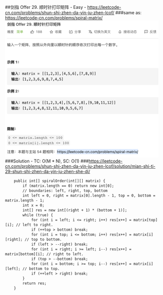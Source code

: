 ##剑指 Offer 29. 顺时针打印矩阵 - Easy - https://leetcode-cn.com/problems/shun-shi-zhen-da-yin-ju-zhen-lcof/
###same as: https://leetcode-cn.com/problems/spiral-matrix/
![offer 29](../Tree/imgs/offer%2029.png)
###Solution - TC: O(M * N), SC: O(1)
###https://leetcode-cn.com/problems/shun-shi-zhen-da-yin-ju-zhen-lcof/solution/mian-shi-ti-29-shun-shi-zhen-da-yin-ju-zhen-she-di/
```
    public int[] spiralOrder(int[][] matrix) {
        if (matrix.length == 0) return new int[0];
        // boundaries: left, right, top, bottom
        int left = 0, right = matrix[0].length - 1, top = 0, bottom = matrix.length - 1;
        int x = 0;
        int[] res = new int[(right + 1) * (bottom + 1)];
        while (true) {
            for (int i = left; i <= right; i++) res[x++] = matrix[top][i]; // left to right.
            if (++top > bottom) break;
            for (int i = top; i <= bottom; i++) res[x++] = matrix[i][right]; // top to bottom.
            if (left > --right) break;
            for (int i = right; i >= left; i--) res[x++] = matrix[bottom][i]; // right to left.
            if (top > --bottom) break;
            for (int i = bottom; i >= top; i--) res[x++] = matrix[i][left]; // bottom to top.
            if (++left > right) break;
        }
        return res;
    }
```